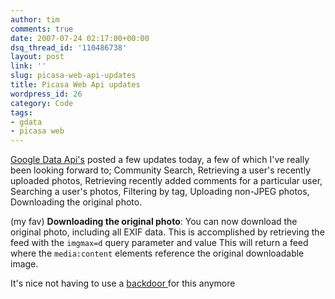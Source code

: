 ```yaml
---
author: tim
comments: true
date: 2007-07-24 02:17:00+00:00
dsq_thread_id: '110486738'
layout: post
link: ''
slug: picasa-web-api-updates
title: Picasa Web Api updates
wordpress_id: 26
category: Code
tags:
- gdata
- picasa web
---
```


[Google Data Api's](http://googledataapis.blogspot.com/2007/07/picasa-web-albums-adds-new-api-features.html) posted a few updates today, a few of which
I've really been looking forward to; Community Search, Retrieving a user's
recently uploaded photos, Retrieving recently added comments for a particular
user, Searching a user's photos, Filtering by tag, Uploading non-JPEG photos,
Downloading the original photo.  
  
(my fav) **Downloading the original photo**: You can now download the original
photo, including all EXIF data. This is accomplished by retrieving the feed
with the `imgmax=d` query parameter and value This will return a feed where
the `media:content` elements reference the original downloadable image.  
  
It's nice not having to use a [backdoor ](http://groups.google.com/group/Google-Picasa-Data-API/browse_thread/thread/6311fb3da0673228/a165e494fe1c1d9d#a165e494fe1c1d9d)
for this anymore

